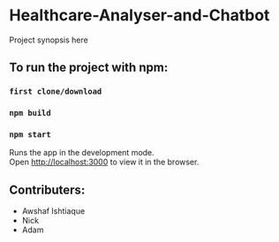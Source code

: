 # Healthcare-Analyser-and-Chatbot

Project synopsis here

## To run the project with npm:

### `first clone/download`
### `npm build`
### `npm start`

Runs the app in the development mode.\
Open [http://localhost:3000](http://localhost:3000) to view it in the browser.

## Contributers:
* Awshaf Ishtiaque
* Nick
* Adam
